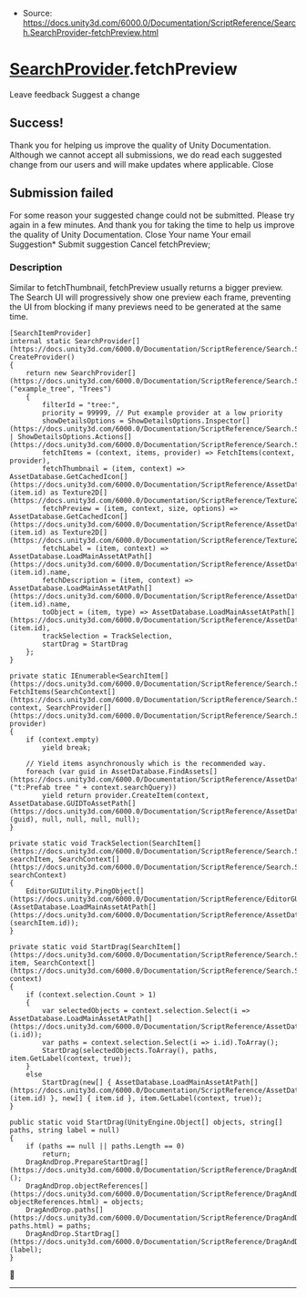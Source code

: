 * Source: https://docs.unity3d.com/6000.0/Documentation/ScriptReference/Search.SearchProvider-fetchPreview.html

#  [SearchProvider](https://docs.unity3d.com/6000.0/Documentation/ScriptReference/Search.SearchProvider.html).fetchPreview
Leave feedback
Suggest a change
## Success!
Thank you for helping us improve the quality of Unity Documentation. Although we cannot accept all submissions, we do read each suggested change from our users and will make updates where applicable.
Close
## Submission failed
For some reason your suggested change could not be submitted. Please <a>try again</a> in a few minutes. And thank you for taking the time to help us improve the quality of Unity Documentation.
Close
Your name Your email Suggestion* Submit suggestion
Cancel
fetchPreview; 
### Description
Similar to fetchThumbnail, fetchPreview usually returns a bigger preview. The Search UI will progressively show one preview each frame, preventing the UI from blocking if many previews need to be generated at the same time.
```
[SearchItemProvider]
internal static SearchProvider[](https://docs.unity3d.com/6000.0/Documentation/ScriptReference/Search.SearchProvider.html) CreateProvider()
{
    return new SearchProvider[](https://docs.unity3d.com/6000.0/Documentation/ScriptReference/Search.SearchProvider.html)("example_tree", "Trees")
    {
        filterId = "tree:",
        priority = 99999, // Put example provider at a low priority
        showDetailsOptions = ShowDetailsOptions.Inspector[](https://docs.unity3d.com/6000.0/Documentation/ScriptReference/Search.ShowDetailsOptions.Inspector.html) | ShowDetailsOptions.Actions[](https://docs.unity3d.com/6000.0/Documentation/ScriptReference/Search.ShowDetailsOptions.Actions.html),
        fetchItems = (context, items, provider) => FetchItems(context, provider),
        fetchThumbnail = (item, context) => AssetDatabase.GetCachedIcon[](https://docs.unity3d.com/6000.0/Documentation/ScriptReference/AssetDatabase.GetCachedIcon.html)(item.id) as Texture2D[](https://docs.unity3d.com/6000.0/Documentation/ScriptReference/Texture2D.html),
        fetchPreview = (item, context, size, options) => AssetDatabase.GetCachedIcon[](https://docs.unity3d.com/6000.0/Documentation/ScriptReference/AssetDatabase.GetCachedIcon.html)(item.id) as Texture2D[](https://docs.unity3d.com/6000.0/Documentation/ScriptReference/Texture2D.html),
        fetchLabel = (item, context) => AssetDatabase.LoadMainAssetAtPath[](https://docs.unity3d.com/6000.0/Documentation/ScriptReference/AssetDatabase.LoadMainAssetAtPath.html)(item.id).name,
        fetchDescription = (item, context) => AssetDatabase.LoadMainAssetAtPath[](https://docs.unity3d.com/6000.0/Documentation/ScriptReference/AssetDatabase.LoadMainAssetAtPath.html)(item.id).name,
        toObject = (item, type) => AssetDatabase.LoadMainAssetAtPath[](https://docs.unity3d.com/6000.0/Documentation/ScriptReference/AssetDatabase.LoadMainAssetAtPath.html)(item.id),
        trackSelection = TrackSelection,
        startDrag = StartDrag
    };
}

private static IEnumerable<SearchItem[](https://docs.unity3d.com/6000.0/Documentation/ScriptReference/Search.SearchItem.html)> FetchItems(SearchContext[](https://docs.unity3d.com/6000.0/Documentation/ScriptReference/Search.SearchContext.html) context, SearchProvider[](https://docs.unity3d.com/6000.0/Documentation/ScriptReference/Search.SearchProvider.html) provider)
{
    if (context.empty)
        yield break;

    // Yield items asynchronously which is the recommended way.
    foreach (var guid in AssetDatabase.FindAssets[](https://docs.unity3d.com/6000.0/Documentation/ScriptReference/AssetDatabase.FindAssets.html)("t:Prefab tree " + context.searchQuery))
        yield return provider.CreateItem(context, AssetDatabase.GUIDToAssetPath[](https://docs.unity3d.com/6000.0/Documentation/ScriptReference/AssetDatabase.GUIDToAssetPath.html)(guid), null, null, null, null);
}

private static void TrackSelection(SearchItem[](https://docs.unity3d.com/6000.0/Documentation/ScriptReference/Search.SearchItem.html) searchItem, SearchContext[](https://docs.unity3d.com/6000.0/Documentation/ScriptReference/Search.SearchContext.html) searchContext)
{
    EditorGUIUtility.PingObject[](https://docs.unity3d.com/6000.0/Documentation/ScriptReference/EditorGUIUtility.PingObject.html)(AssetDatabase.LoadMainAssetAtPath[](https://docs.unity3d.com/6000.0/Documentation/ScriptReference/AssetDatabase.LoadMainAssetAtPath.html)(searchItem.id));
}

private static void StartDrag(SearchItem[](https://docs.unity3d.com/6000.0/Documentation/ScriptReference/Search.SearchItem.html) item, SearchContext[](https://docs.unity3d.com/6000.0/Documentation/ScriptReference/Search.SearchContext.html) context)
{
    if (context.selection.Count > 1)
    {
        var selectedObjects = context.selection.Select(i => AssetDatabase.LoadMainAssetAtPath[](https://docs.unity3d.com/6000.0/Documentation/ScriptReference/AssetDatabase.LoadMainAssetAtPath.html)(i.id));
        var paths = context.selection.Select(i => i.id).ToArray();
        StartDrag(selectedObjects.ToArray(), paths, item.GetLabel(context, true));
    }
    else
        StartDrag(new[] { AssetDatabase.LoadMainAssetAtPath[](https://docs.unity3d.com/6000.0/Documentation/ScriptReference/AssetDatabase.LoadMainAssetAtPath.html)(item.id) }, new[] { item.id }, item.GetLabel(context, true));
}

public static void StartDrag(UnityEngine.Object[] objects, string[] paths, string label = null)
{
    if (paths == null || paths.Length == 0)
        return;
    DragAndDrop.PrepareStartDrag[](https://docs.unity3d.com/6000.0/Documentation/ScriptReference/DragAndDrop.PrepareStartDrag.html)();
    DragAndDrop.objectReferences[](https://docs.unity3d.com/6000.0/Documentation/ScriptReference/DragAndDrop-objectReferences.html) = objects;
    DragAndDrop.paths[](https://docs.unity3d.com/6000.0/Documentation/ScriptReference/DragAndDrop-paths.html) = paths;
    DragAndDrop.StartDrag[](https://docs.unity3d.com/6000.0/Documentation/ScriptReference/DragAndDrop.StartDrag.html)(label);
}

```

* * *
